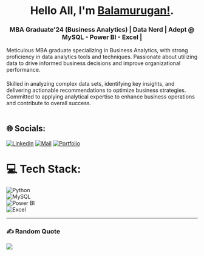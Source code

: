 
<h1 align="center"> Hello All, I'm <a href="https://in.linkedin.com/in/balamurugan005"><b>Balamurugan!</b></a>.
<h3 align="center">MBA Graduate'24 (Business Analytics) | Data Nerd | Adept @ MySQL - Power BI - Excel  | </h3></h1>
 Meticulous MBA graduate specializing in Business Analytics, with strong proficiency in data analytics tools and techniques. Passionate about utilizing data to drive informed business decisions and improve organizational performance.  </h3>
<h4></h4>
Skilled in analyzing complex data sets, identifying key insights, and delivering actionable recommendations to optimize business strategies. Committed to applying analytical expertise to enhance business operations and contribute to overall success.<br>
<br>

## 🌐 Socials:
[![LinkedIn](https://img.shields.io/badge/LinkedIn-%230077B5.svg?logo=linkedin&logoColor=white)](https://www.linkedin.com/in/balamurugan005/) [![Mail](https://img.shields.io/badge/Mail-%23D14836.svg?logo=gmail&logoColor=white)](mailto:balamuruganarul2002@gmail.com) [![Portfolio](https://img.shields.io/badge/Portfolio-%23000000.svg?logo=firefox&logoColor=white)](https://bala-005.github.io/Portfolio)

# 💻 Tech Stack:
![Python](https://img.shields.io/badge/python-3670A0?style=for-the-badge&logo=python&logoColor=ffdd54)  
![MySQL](https://img.shields.io/badge/mysql-4479A1.svg?style=for-the-badge&logo=mysql&logoColor=white)  
![Power BI](https://img.shields.io/badge/PowerBI-F2C811.svg?style=for-the-badge&logo=power-bi&logoColor=black)  
![Excel](https://img.shields.io/badge/Excel-217346?style=for-the-badge&logo=microsoft-excel&logoColor=white)

---

### ✍️ Random Quote
![](https://quotes-github-readme.vercel.app/api?type=horizontal&theme=radical)



<!-- Proudly created with GPRM ( https://gprm.itsvg.in ) -->


